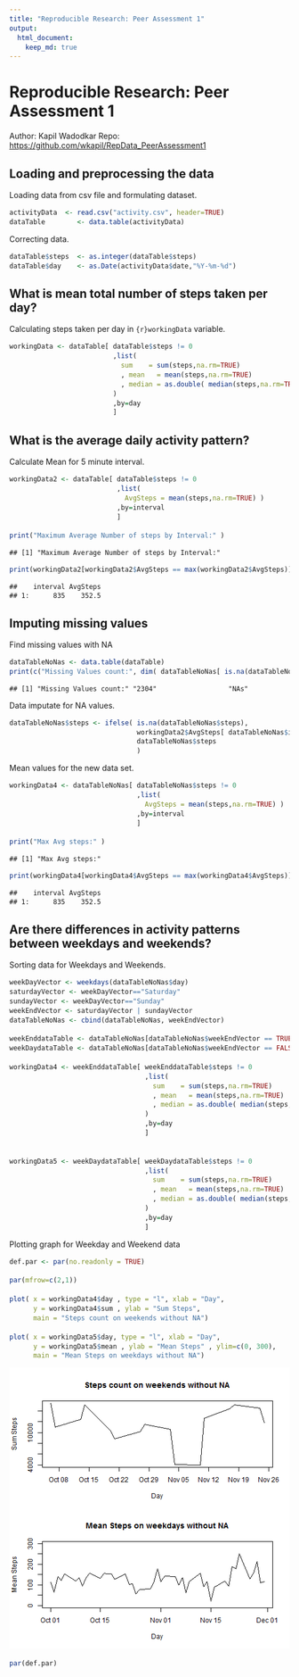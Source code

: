 ```yaml
---
title: "Reproducible Research: Peer Assessment 1"
output: 
  html_document:
    keep_md: true
---
```

Reproducible Research: Peer Assessment 1
==========================================
Author: Kapil Wadodkar
Repo: https://github.com/wkapil/RepData_PeerAssessment1

## Loading and preprocessing the data
Loading data from csv file and formulating dataset.

```r
activityData  <- read.csv("activity.csv", header=TRUE)
dataTable        <- data.table(activityData)
```
Correcting data.

```r
dataTable$steps  <- as.integer(dataTable$steps)
dataTable$day    <- as.Date(activityData$date,"%Y-%m-%d")
```


## What is mean total number of steps taken per day?
Calculating steps taken per day in ```{r}workingData``` variable.

```r
workingData <- dataTable[ dataTable$steps != 0
                          ,list(
                            sum    = sum(steps,na.rm=TRUE)
                            , mean   = mean(steps,na.rm=TRUE) 
                            , median = as.double( median(steps,na.rm=TRUE) )
                          )
                          ,by=day
                          ]
```

## What is the average daily activity pattern?
Calculate Mean for 5 minute interval.

```r
workingData2 <- dataTable[ dataTable$steps != 0
                           ,list( 
                             AvgSteps = mean(steps,na.rm=TRUE) )
                           ,by=interval
                           ]

print("Maximum Average Number of steps by Interval:" )
```

```
## [1] "Maximum Average Number of steps by Interval:"
```

```r
print(workingData2[workingData2$AvgSteps == max(workingData2$AvgSteps)])
```

```
##    interval AvgSteps
## 1:      835    352.5
```

## Imputing missing values
Find missing values with NA

```r
dataTableNoNas <- data.table(dataTable)
print(c("Missing Values count:", dim( dataTableNoNas[ is.na(dataTableNoNas$steps) ] )[1], "NAs" ))
```

```
## [1] "Missing Values count:" "2304"                  "NAs"
```
Data imputate for NA values.

```r
dataTableNoNas$steps <- ifelse( is.na(dataTableNoNas$steps), 
                                workingData2$AvgSteps[ dataTableNoNas$interval ], 
                                dataTableNoNas$steps 
								)
```
Mean values for the new data set.

```r
workingData4 <- dataTableNoNas[ dataTableNoNas$steps != 0
                                ,list( 
                                  AvgSteps = mean(steps,na.rm=TRUE) )
                                ,by=interval
                                ]

print("Max Avg steps:" )
```

```
## [1] "Max Avg steps:"
```

```r
print(workingData4[workingData4$AvgSteps == max(workingData4$AvgSteps)])
```

```
##    interval AvgSteps
## 1:      835    352.5
```

## Are there differences in activity patterns between weekdays and weekends?
Sorting data for Weekdays and Weekends.

```r
weekDayVector <- weekdays(dataTableNoNas$day)
saturdayVector <- weekDayVector=="Saturday"
sundayVector <- weekDayVector=="Sunday"
weekEndVector <- saturdayVector | sundayVector	
dataTableNoNas <- cbind(dataTableNoNas, weekEndVector)

weekEnddataTable <- dataTableNoNas[dataTableNoNas$weekEndVector == TRUE,]
weekDaydataTable <- dataTableNoNas[dataTableNoNas$weekEndVector == FALSE,]

workingData4 <- weekEnddataTable[ weekEnddataTable$steps != 0
                                  ,list(
                                    sum    = sum(steps,na.rm=TRUE)
                                    , mean   = mean(steps,na.rm=TRUE) 
                                    , median = as.double( median(steps,na.rm=TRUE) )
                                  )
                                  ,by=day
                                  ]


workingData5 <- weekDaydataTable[ weekDaydataTable$steps != 0
                                  ,list(
                                    sum    = sum(steps,na.rm=TRUE)
                                    , mean   = mean(steps,na.rm=TRUE) 
                                    , median = as.double( median(steps,na.rm=TRUE) )
                                  )
                                  ,by=day
                                  ]	
```
Plotting graph for Weekday and Weekend data

```r
def.par <- par(no.readonly = TRUE)

par(mfrow=c(2,1)) 

plot( x = workingData4$day , type = "l", xlab = "Day", 
      y = workingData4$sum , ylab = "Sum Steps", 
      main = "Steps count on weekends without NA")

plot( x = workingData5$day, type = "l", xlab = "Day", 
      y = workingData5$mean , ylab = "Mean Steps" , ylim=c(0, 300), 
      main = "Mean Steps on weekdays without NA")
```

![plot of chunk unnamed-chunk-9](figure/unnamed-chunk-9.png) 

```r
par(def.par)
```
